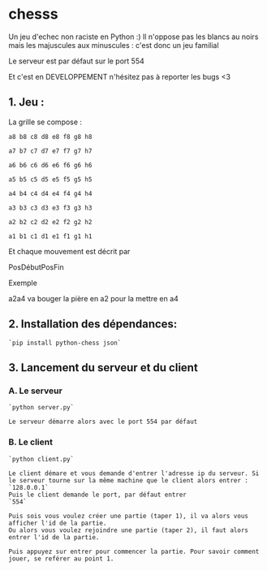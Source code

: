 # chesss

Un jeu d'echec non raciste en Python :)
Il n'oppose pas les blancs au noirs mais les majuscules aux minuscules : c'est donc un jeu familial

Le serveur est par défaut sur le port 554

Et c'est en DEVELOPPEMENT n'hésitez pas à reporter les bugs <3

## 1. Jeu :

La grille se compose : 

`a8 b8 c8 d8 e8 f8 g8 h8` 

`a7 b7 c7 d7 e7 f7 g7 h7`

`a6 b6 c6 d6 e6 f6 g6 h6`

`a5 b5 c5 d5 e5 f5 g5 h5`

`a4 b4 c4 d4 e4 f4 g4 h4`

`a3 b3 c3 d3 e3 f3 g3 h3`

`a2 b2 c2 d2 e2 f2 g2 h2`

`a1 b1 c1 d1 e1 f1 g1 h1`

Et chaque mouvement est décrit par

PosDébutPosFin

Exemple

a2a4 va bouger la pière en a2 pour la mettre en a4

## 2. Installation des dépendances: 

    `pip install python-chess json`

## 3. Lancement du serveur et du client
### A. Le serveur

    `python server.py`

    Le serveur démarre alors avec le port 554 par défaut

### B. Le client

    `python client.py`

    Le client démare et vous demande d'entrer l'adresse ip du serveur. Si le serveur tourne sur la même machine que le client alors entrer :
    `128.0.0.1`
    Puis le client demande le port, par défaut entrer
    `554`

    Puis sois vous voulez créer une partie (taper 1), il va alors vous afficher l'id de la partie.
    Ou alors vous voulez rejoindre une partie (taper 2), il faut alors entrer l'id de la partie.

    Puis appuyez sur entrer pour commencer la partie. Pour savoir comment jouer, se reférer au point 1.